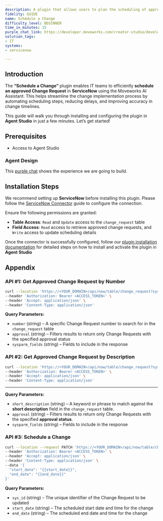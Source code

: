```yaml
---
description: A plugin that allows users to plan the scheduling of approved changes.
fidelity: GUIDE
name: Schedule a Change
difficulty_level: BEGINNER
time_in_minutes: 15
purple_chat_link: https://developer.moveworks.com/creator-studio/developer-tools/purple-chat?conversation=%7B%22messages%22%3A%5B%7B%22parts%22%3A%5B%7B%22richText%22%3A%22I+need+to+schedule+an+approved+change+in+ServiceNow%22%7D%5D%2C%22role%22%3A%22user%22%7D%2C%7B%22parts%22%3A%5B%7B%22richText%22%3A%22%3Cp%3EOkay%2C+I+can+help+with+that.+What+is+the+Change+Request+number+or+can+you+give+me+some+keywords+to+search+for+it%3F%3C%2Fp%3E%22%7D%5D%2C%22role%22%3A%22assistant%22%7D%2C%7B%22parts%22%3A%5B%7B%22richText%22%3A%22CHG0040551%22%7D%5D%2C%22role%22%3A%22user%22%7D%2C%7B%22parts%22%3A%5B%7B%22reasoningSteps%22%3A%5B%7B%22richText%22%3A%22Searching+for+change+request+%3Cb%3ECHG0040551%3C%2Fb%3E+in+ServiceNow.%22%2C%22status%22%3A%22success%22%7D%5D%7D%2C%7B%22richText%22%3A%22%3Cp%3EI+found+this+change+request%3A%3C%2Fp%3E%3Cul%3E%3Cli%3E%3Cb%3ENumber%3A%3C%2Fb%3E+CHG0040551%3C%2Fli%3E%3Cli%3E%3Cb%3EState%3A%3C%2Fb%3E+Approved%3C%2Fli%3E%3Cli%3E%3Cb%3EShort+Description%3A%3C%2Fb%3E+Increase+the+size+of+the+TEMP+tablespace+for+the+production+database.%3C%2Fli%3E%3C%2Ful%3E%3Cp%3EIs+this+the+correct+one%3F%3C%2Fp%3E%22%7D%2C%7B%22buttons%22%3A%5B%7B%22buttonText%22%3A%22Yes%2C+that%27s+right%22%2C%22style%22%3A%22filled%22%7D%2C%7B%22buttonText%22%3A%22No%2C+search+again%22%2C%22style%22%3A%22outlined%22%7D%5D%7D%5D%2C%22role%22%3A%22assistant%22%7D%2C%7B%22parts%22%3A%5B%7B%22richText%22%3A%22Yes%2C+that%27s+right%22%7D%5D%2C%22role%22%3A%22user%22%7D%2C%7B%22parts%22%3A%5B%7B%22richText%22%3A%22%3Cp%3EGreat.+When+would+you+like+to+schedule+the+planned+start+and+end+for+this+change%3F%3C%2Fp%3E%22%7D%5D%2C%22role%22%3A%22assistant%22%7D%2C%7B%22parts%22%3A%5B%7B%22richText%22%3A%22Let%27s+schedule+it+for+tomorrow+from+10+PM+to+11+PM.%22%7D%5D%2C%22role%22%3A%22user%22%7D%2C%7B%22parts%22%3A%5B%7B%22richText%22%3A%22%3Cp%3EOkay%2C+I+will+schedule+the+change+request+%3Cb%3ECHG0040551%3C%2Fb%3E+with+the+following+details%3A%3C%2Fp%3E%3Cul%3E%3Cli%3E%3Cb%3EShort+Description%3A%3C%2Fb%3E+Increase+the+size+of+the+TEMP+tablespace+for+the+production+database.%3C%2Fli%3E%3Cli%3E%3Cb%3EPlanned+Start%3A%3C%2Fb%3E+2023-10-27+10%3A00+PM%3C%2Fli%3E%3Cli%3E%3Cb%3EPlanned+End%3A%3C%2Fb%3E+2023-10-27+11%3A00+PM%3C%2Fli%3E%3C%2Ful%3E%3Cp%3EDoes+this+look+correct%3F%3C%2Fp%3E%22%7D%2C%7B%22buttons%22%3A%5B%7B%22buttonText%22%3A%22Confirm+Schedule%22%2C%22style%22%3A%22filled%22%7D%2C%7B%22buttonText%22%3A%22Edit+Details%22%2C%22style%22%3A%22outlined%22%7D%2C%7B%22buttonText%22%3A%22Cancel%22%2C%22style%22%3A%22outlined%22%7D%5D%7D%5D%2C%22role%22%3A%22assistant%22%7D%2C%7B%22parts%22%3A%5B%7B%22richText%22%3A%22Confirm+Schedule%22%7D%5D%2C%22role%22%3A%22user%22%7D%2C%7B%22parts%22%3A%5B%7B%22reasoningSteps%22%3A%5B%7B%22richText%22%3A%22Connecting+to+ServiceNow...%22%2C%22status%22%3A%22success%22%7D%2C%7B%22richText%22%3A%22Updating+schedule+for+change+request+%3Cb%3ECHG0040551%3C%2Fb%3E.%22%2C%22status%22%3A%22success%22%7D%5D%7D%2C%7B%22richText%22%3A%22%3Cp%3EDone%21+I%27ve+scheduled+the+change+request.%3C%2Fp%3E%22%7D%2C%7B%22citations%22%3A%5B%7B%22citationTitle%22%3A%22CHG0040551%22%2C%22connectorName%22%3A%22servicenow%22%7D%5D%7D%5D%2C%22role%22%3A%22assistant%22%7D%5D%7D
solution_tags:
- IT
systems:
- servicenow

---
```

## Introduction

The **“Schedule a Change”** plugin enables IT teams to efficiently **schedule an approved Change Request** in **ServiceNow** using the Moveworks AI Assistant. This helps streamline the change implementation process by automating scheduling steps, reducing delays, and improving accuracy in change timelines.

This guide will walk you through installing and configuring the plugin in **Agent Studio** in just a few minutes. Let’s get started!

## **Prerequisites**

- Access to Agent Studio

### Agent Design

This [purple chat](https://developer.moveworks.com/creator-studio/developer-tools/purple-chat/?conversation=%7B%22messages%22%3A%5B%7B%22parts%22%3A%5B%7B%22richText%22%3A%22I+need+to+schedule+an+approved+change+in+ServiceNow%22%7D%5D%2C%22role%22%3A%22user%22%7D%2C%7B%22parts%22%3A%5B%7B%22richText%22%3A%22%3Cp%3EOkay%2C+I+can+help+with+that.+What+is+the+Change+Request+number+or+can+you+give+me+some+keywords+to+search+for+it%3F%3C%2Fp%3E%22%7D%5D%2C%22role%22%3A%22assistant%22%7D%2C%7B%22parts%22%3A%5B%7B%22richText%22%3A%22CHG0040551%22%7D%5D%2C%22role%22%3A%22user%22%7D%2C%7B%22parts%22%3A%5B%7B%22reasoningSteps%22%3A%5B%7B%22richText%22%3A%22Searching+for+change+request+%3Cb%3ECHG0040551%3C%2Fb%3E+in+ServiceNow.%22%2C%22status%22%3A%22success%22%7D%5D%7D%2C%7B%22richText%22%3A%22%3Cp%3EI+found+this+change+request%3A%3C%2Fp%3E%3Cul%3E%3Cli%3E%3Cb%3ENumber%3A%3C%2Fb%3E+CHG0040551%3C%2Fli%3E%3Cli%3E%3Cb%3EState%3A%3C%2Fb%3E+Approved%3C%2Fli%3E%3Cli%3E%3Cb%3EShort+Description%3A%3C%2Fb%3E+Increase+the+size+of+the+TEMP+tablespace+for+the+production+database.%3C%2Fli%3E%3C%2Ful%3E%3Cp%3EIs+this+the+correct+one%3F%3C%2Fp%3E%22%7D%2C%7B%22buttons%22%3A%5B%7B%22buttonText%22%3A%22Yes%2C+that%27s+right%22%2C%22style%22%3A%22filled%22%7D%2C%7B%22buttonText%22%3A%22No%2C+search+again%22%2C%22style%22%3A%22outlined%22%7D%5D%7D%5D%2C%22role%22%3A%22assistant%22%7D%2C%7B%22parts%22%3A%5B%7B%22richText%22%3A%22Yes%2C+that%27s+right%22%7D%5D%2C%22role%22%3A%22user%22%7D%2C%7B%22parts%22%3A%5B%7B%22richText%22%3A%22%3Cp%3EGreat.+When+would+you+like+to+schedule+the+planned+start+and+end+for+this+change%3F%3C%2Fp%3E%22%7D%5D%2C%22role%22%3A%22assistant%22%7D%2C%7B%22parts%22%3A%5B%7B%22richText%22%3A%22Let%27s+schedule+it+for+tomorrow+from+10+PM+to+11+PM.%22%7D%5D%2C%22role%22%3A%22user%22%7D%2C%7B%22parts%22%3A%5B%7B%22richText%22%3A%22%3Cp%3EOkay%2C+I+will+schedule+the+change+request+%3Cb%3ECHG0040551%3C%2Fb%3E+with+the+following+details%3A%3C%2Fp%3E%3Cul%3E%3Cli%3E%3Cb%3EShort+Description%3A%3C%2Fb%3E+Increase+the+size+of+the+TEMP+tablespace+for+the+production+database.%3C%2Fli%3E%3Cli%3E%3Cb%3EPlanned+Start%3A%3C%2Fb%3E+2023-10-27+10%3A00+PM%3C%2Fli%3E%3Cli%3E%3Cb%3EPlanned+End%3A%3C%2Fb%3E+2023-10-27+11%3A00+PM%3C%2Fli%3E%3C%2Ful%3E%3Cp%3EDoes+this+look+correct%3F%3C%2Fp%3E%22%7D%2C%7B%22buttons%22%3A%5B%7B%22buttonText%22%3A%22Confirm+Schedule%22%2C%22style%22%3A%22filled%22%7D%2C%7B%22buttonText%22%3A%22Edit+Details%22%2C%22style%22%3A%22outlined%22%7D%2C%7B%22buttonText%22%3A%22Cancel%22%2C%22style%22%3A%22outlined%22%7D%5D%7D%5D%2C%22role%22%3A%22assistant%22%7D%2C%7B%22parts%22%3A%5B%7B%22richText%22%3A%22Confirm+Schedule%22%7D%5D%2C%22role%22%3A%22user%22%7D%2C%7B%22parts%22%3A%5B%7B%22reasoningSteps%22%3A%5B%7B%22richText%22%3A%22Connecting+to+ServiceNow...%22%2C%22status%22%3A%22success%22%7D%2C%7B%22richText%22%3A%22Updating+schedule+for+change+request+%3Cb%3ECHG0040551%3C%2Fb%3E.%22%2C%22status%22%3A%22success%22%7D%5D%7D%2C%7B%22richText%22%3A%22%3Cp%3EDone%21+I%27ve+scheduled+the+change+request.%3C%2Fp%3E%22%7D%2C%7B%22citations%22%3A%5B%7B%22citationTitle%22%3A%22CHG0040551%22%2C%22connectorName%22%3A%22servicenow%22%7D%5D%7D%5D%2C%22role%22%3A%22assistant%22%7D%5D%7D) shows the experience we are going to build.

## **Installation Steps**

We recommend setting up **ServiceNow** before installing this plugin. Please follow the [ServiceNow Connector](https://developer.moveworks.com/marketplace/package/?id=servicenow&hist=home%2Cbrws#how-to-implement) guide to configure the connection.

Ensure the following permissions are granted:

- **Table Access**: `Read` and `Update` access to the `change_request` table
- **Field Access**: `Read` access to retrieve approved change requests, and `Write` access to update scheduling details

Once the connector is successfully configured, follow our [plugin installation documentation](https://help.moveworks.com/docs/ai-agent-marketplace-installation) for detailed steps on how to install and activate the plugin in **Agent Studio**

## **Appendix**

### API #1: **Get Approved Change Request by Number**

```bash
curl --location 'https://<YOUR_DOMAIN>/api/now/table/change_request?sysparm_query=numberLIKE{{change_number}}%5Eapproval%3Dapproved&sysparm_fields=sys_id%2Cnumber%2Capproval%2Cstate%2Cshort_description' \
--header 'Authorization: Bearer <ACCESS_TOKEN>' \
--header 'Accept: application/json' \
--header 'Content-Type: application/json'
```

**Query Parameters:**

- `number` (string) – A specific Change Request number to search for in the `change_request` table
- `approval` (string) – Filters results to return only Change Requests with the specified approval status
- `sysparm_fields` (string) – Fields to include in the response

### **API #2: Get Approved Change Request by Description**

```bash
curl --location 'https://<YOUR_DOMAIN>/api/now/table/change_request?sysparm_query=short_descriptionLIKE{{short_desc}}^approval=approved&sysparm_fields=sys_id,number,approval,state,short_description' \
--header 'Authorization: Bearer <ACCESS_TOKEN>' \
--header 'Accept: application/json' \
--header 'Content-Type: application/json'
```

---

**Query Parameters:**

- `short_description` (string) – A keyword or phrase to match against the **short description** field in the `change_request` table.
- `approval` (string) – Filters results to return only Change Requests with the specified **approval status**.
- `sysparm_fields` (string) – Fields to include in the response

### API #3: **Schedule a Change**

```bash
curl --location --request PATCH 'https://<YOUR_DOMAIN>/api/now/table/change_request/{{sys_id}}' \
--header 'Authorization: Bearer <ACCESS_TOKEN>' \
--header 'Accept: application/json' \
--header 'Content-Type: application/json' \
--data '{
  "start_date": "{{start_date}}",
  "end_date": "{{end_date}}"
}'
```

**Query Parameters:**

- `sys_id` (string) – The unique identifier of the Change Request to be updated
- `start_date` (string) – The scheduled start date and time for the change
- `end_date` (string) – The scheduled end date and time for the change